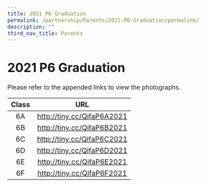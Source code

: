 ```yaml
---
title: 2021 P6 Graduation
permalink: /partnership/Parents/2021-P6-Graduation/permalink/
description: ""
third_nav_title: Parents
---
```

2021 P6 Graduation
==================

Please refer to the appended links to view the photographs.

| Class |             URL             |
|:-----:|:---------------------------:|
|   6A  | http://tiny.cc/QifaP6A2021  |
|   6B  | http://tiny.cc/QifaP6B2021  |
|   6C  | http://tiny.cc/QifaP6C2021  |
|   6D  | http://tiny.cc/QifaP6D2021  |
|   6E  | http://tiny.cc/QifaP6E2021  |
|   6F  | http://tiny.cc/QifaP6F2021  |